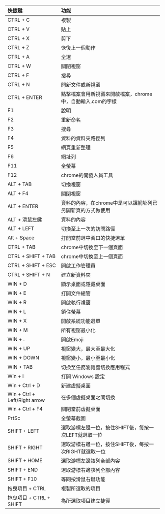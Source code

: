 |快捷鍵|功能|
|:-|:-|
|CTRL + C|複製|
|CTRL + V|貼上|
|CTRL + X|剪下|
|CTRL + Z|恢復上一個動作|
|CTRL + A|全選|
|CTRL + W|關閉視窗|
|CTRL + F|搜尋|
|CTRL + N|開新文件或新視窗|
|CTRL + ENTER|點擊檔案會用新視窗來開啟檔案，chrome中，自動輸入.com的字樣|
|F1|說明|
|F2|重新命名|
|F3|搜尋|
|F4|資料的資料夾路徑列|
|F5|網頁重新整理|
|F6|網址列|
|F11|全螢幕|
|F12|chrome的開發人員工具|
|ALT + TAB|切換視窗|
|ALT + F4|關閉視窗|
|ALT + ENTER|資料的內容，在chrome中是可以讓網址列已另開新頁的方式做使用|
|ALT + 滑鼠左鍵|資料的內容|
|ALT + LEFT|切換至上一次的訪問路徑|
|Alt + Space|打開當前選中窗口的快捷選單|
|CTRL + TAB|chrome中切換至下一個頁面|
|CTRL + SHIFT + TAB|chrome中切換至上一個頁面|
|CTRL + SHIFT + ESC|開啟工作管理員|
|CTRL + SHIFT + N|建立新資料夾|
|WIN + D|顯示桌面或隱藏桌面|
|WIN + E|打開文件總管|
|WIN + R|開啟執行視窗|
|WIN + L|鎖住螢幕|
|WIN + X|開啟系統功能選單|
|WIN + M|所有視窗最小化|
|WIN + .|開啟Emoji|
|WIN + UP|視窗變大，最大至最大化|
|WIN + DOWN|視窗變小，最小至最小化|
|WIN + TAB|切換至任務瀏覽器切換應用程式|
|Win + I|打開 Windows 設定|
|Win + Ctrl + D|新建虛擬桌面|
|Win + Ctrl + Left/Right arrow|在多個虛擬桌面之間切換|
|Win + Ctrl + F4|關閉當前虛擬桌面|
|PrtSc|全螢幕截圖|
|SHIFT + LEFT|選取游標左邊一位，按住SHIFT後，每按一次LEFT就選取一位|
|SHIFT + RIGHT|選取游標右邊一位，按住SHIFT後，每按一次RIGHT就選取一位|
|SHIFT + HOME|選取游標左邊該列全部內容|
|SHIFT + END|選取游標右邊該列全部內容|
|SHIFT + F10|等同按滑鼠右鍵功能|
|拖曳項目 + CTRL|複製所選取的項目|
|拖曳項目 + CTRL + SHIFT|為所選取項目建立捷徑|





